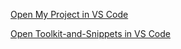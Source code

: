 <a href="vscode://file/D:/Workbench/Projects/Coding/Toolkit-and-Snippets">Open My Project in VS Code</a>


[Open Toolkit-and-Snippets in VS Code](vscode://file/D:/Workbench/Projects/Coding/Toolkit-and-Snippets)

